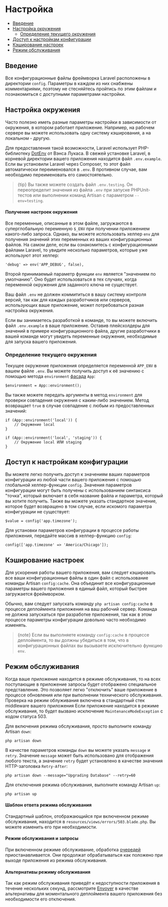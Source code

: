 # Настройка

- [Введение](#introduction)
- [Настройка окружения](#environment-configuration)
    - [Определение текущего окружения](#determining-the-current-environment)
- [Доступ к настройкам конфигурации](#accessing-configuration-values)
- [Кэширование настроек](#configuration-caching)
- [Режим обслуживания](#maintenance-mode)

<a name="introduction"></a>
## Введение

Все конфигурационные файлы фреймворка Laravel расположены в директории `config`. Параметры в каждом из них снабжены комментариями, поэтому не стесняйтесь пройтись по этим файлам и познакомиться с доступными параметрами настройки.

<a name="environment-configuration"></a>
## Настройка окружения

Часто полезно иметь разные параметры настройки в зависимости от окружения, в котором работает приложение. Например, на рабочем сервере вы можете использовать одну систему кэширования, а на локальном - другую.

Для предоставления такой возможности, Laravel использует PHP-библиотеку [DotEnv](https://github.com/vlucas/phpdotenv) от Вэнса Лукаса. В свежей установке Laravel, в корневой директории вашего приложения находится файл `.env.example`. Если вы установили Laravel через Composer, то этот файл автоматически переименовался в `.env`. В противном случае, вам необходимо переименовать его самостоятельно.

> {tip} Вы также можете создать файл `.env.testing`. Он переопределит значения из файла `.env` при запуске PHPUnit-тестов или выполнении команд Artisan с параметром `--env=testing`.

#### Получение настроек окружения

Все переменные, описанные в этом файле, загружаются в суперглобальную переменную `$_ENV` при получении приложением какого-либо запроса. Однако, вы можете использовать хелпер `env` для получения значений этих переменных из ваших конфигурационных файлов. На самом деле, если вы ознакомитесь с конфигурационными файлами Laravel, то увидите несколько параметров, которые уже используют этот хелпер:

    'debug' => env('APP_DEBUG', false),

Второй принимаемый параметр функции `env` является "значением по умолчанию". Оно будет использоваться в тех случаях, когда переменной окружения для заданного ключа не существует.

Ваш файл `.env` не должен коммититься в вашу систему контроля версий, так как для каждых разработчиков или серверов, использующих ваше приложение, может потребоваться разная настройка окружения.

Если вы занимаетесь разработкой в команде, то вы можете включить файл `.env.example` в ваше приложение. Оставив плейсхолдеры для значений в примере конфигурационного файла, другие разработчики в вашей команде могут увидеть переменные окружения, необходимые для запуска вашего приложения.

<a name="determining-the-current-environment"></a>
### Определение текущего окружения

Текущее окружение приложения определяется переменной `APP_ENV` в вашем файле `.env`. Вы можете получить доступ к её значению с помощью метода `environment` [фасада](/docs/{{version}}/facades) `App`:

    $environment = App::environment();

Вы также можете передать аргументы в метод `environment` для проверки совпадения окружения с каким-либо значением. Метод возвращает `true` в случае совпадение с любым из предоставленных значений:

    if (App::environment('local')) {
        // Окружение local
    }

    if (App::environment('local', 'staging')) {
        // Окружение local ИЛИ staging
    }

<a name="accessing-configuration-values"></a>
## Доступ к настройкам конфигурации

Вы можете легко получить доступ к значениям ваших параметров конфигурации из любой части вашего приложения с помощью глобальной хелпер-функции `config`. Значения параметров конфигурации могут быть получены с использованием синтаксиса "точка", который включает в себя название файла и параметра, который вы хотите получить. Также вы можете указать стандартное значение, которое будет возвращено в том случае, если искомого параметра конфигурации не существует:

    $value = config('app.timezone');

Для установки параметров конфигурации в процессе работы приложения, передайте массив в хелпер-функцию `config`:

    config(['app.timezone' => 'America/Chicago']);

<a name="configuration-caching"></a>
## Кэширование настроек

Для ускорения работы вашего приложения, вам следует кэшировать все ваши конфигурационные файлы в один файл с использование команды Artisan `config:cache`. Она объединит все конфигурационные параметры вашего приложения в единый файл, который быстрее загружается фреймворком.

Обычно, вам следует запускать команду `php artisan config:cache` в процессе деплоймента приложения на ваш рабочий сервер. Команда не должна запускаться при разработке приложения, так как в этом процессе параметры конфигурации довольно часто необходимо изменять.

> {note} Если вы выполняете команду `config:cache` в процессе деплоймента, то вы должны убедиться в том, что в конфигурационных файлах вы вызываете исключительно функцию `env`.

<a name="maintenance-mode"></a>
## Режим обслуживания

Когда ваше приложение находится в режиме обслуживания, то на всех поступающие в приложение запросы будет отображено специальное представление. Это позволяет легко "отключить" ваше приложение в процессе обновления или при выполнении технического обслуживания. Проверка на режим облуживания включена в стандартный стек middleware вашего приложения Если приложение находится в режиме обслуживания, то будет вызвано исключение `MaintenanceModeException` с кодом статуса 503.

Для включения режима обслуживания, просто выполните команду Artisan `down`:

    php artisan down

В качестве параметров команды `down` вы можете указать `message` и `retry`. Значение `message` может быть использовано для отображения любого текста, а значение `retry` будет установлено в качестве значения HTTP-заголовка `Retry-After`:

    php artisan down --message="Upgrading Database" --retry=60

Для отключения режима обслуживания, выполните команду Artisan `up`:

    php artisan up

#### Шаблон ответа режима обслуживания

Стандартный шаблон, отображающийся при включенном режиме обслуживания, находится в `resources/views/errors/503.blade.php`. Вы можете изменить его при необходимости.

#### Режим обслуживания и запросы

При включенном режиме обслуживание, обработка [очередей](/docs/{{version}}/queues) приостанавливается. Они продолжат обрабатываться как положено при выходе приложения из режима обслуживания.

#### Альтернативы режиму обслуживания

Так как режим обслуживания приведёт к недоступности приложения в течение нескольких секунд, рассмотрите [Envoyer](https://envoyer.io) в качестве альтернативы для моментального деплоймента вашего приложения без необходимости его отключения.
